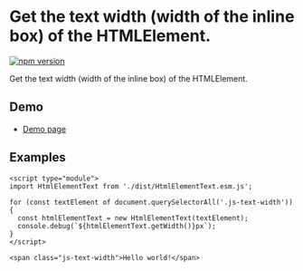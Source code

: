 # Get the text width (width of the inline box) of the HTMLElement.

[![npm version](https://badge.fury.io/js/%40saekitominaga%2Fhtmlelement-text.svg)](https://badge.fury.io/js/%40saekitominaga%2Fhtmlelement-text)

Get the text width (width of the inline box) of the HTMLElement.

## Demo

- [Demo page](https://saekitominaga.github.io/htmlelement-text/demo.html)

## Examples

```
<script type="module">
import HtmlElementText from './dist/HtmlElementText.esm.js';

for (const textElement of document.querySelectorAll('.js-text-width')) {
  const htmlElementText = new HtmlElementText(textElement);
  console.debug(`${htmlElementText.getWidth()}px`);
}
</script>

<span class="js-text-width">Hello world!</span>
```
